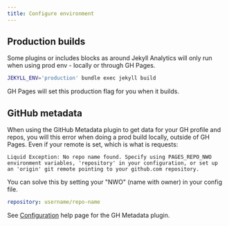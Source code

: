 ```yaml
---
title: Configure environment
---
```


## Production builds

Some plugins or includes blocks as around Jekyll Analytics will only run when using prod env - locally or through GH Pages.

```sh
JEKYLL_ENV='production' bundle exec jekyll build
```

GH Pages will set this production flag for you when it builds.


## GitHub metadata

When using the GitHub Metadata plugin to get data for your GH profile and repos, you will this error when doing a prod build locally, outside of GH Pages. Even if your remote is set, which is what is requests:

```
Liquid Exception: No repo name found. Specify using PAGES_REPO_NWO environment variables, 'repository' in your configuration, or set up an 'origin' git remote pointing to your github.com repository.
```

You can solve this by setting your "NWO" (name with owner) in your config file.

```yaml
repository: username/repo-name
```

See [Configuration](https://jekyll.github.io/github-metadata/configuration/) help page for the GH Metadata plugin.
